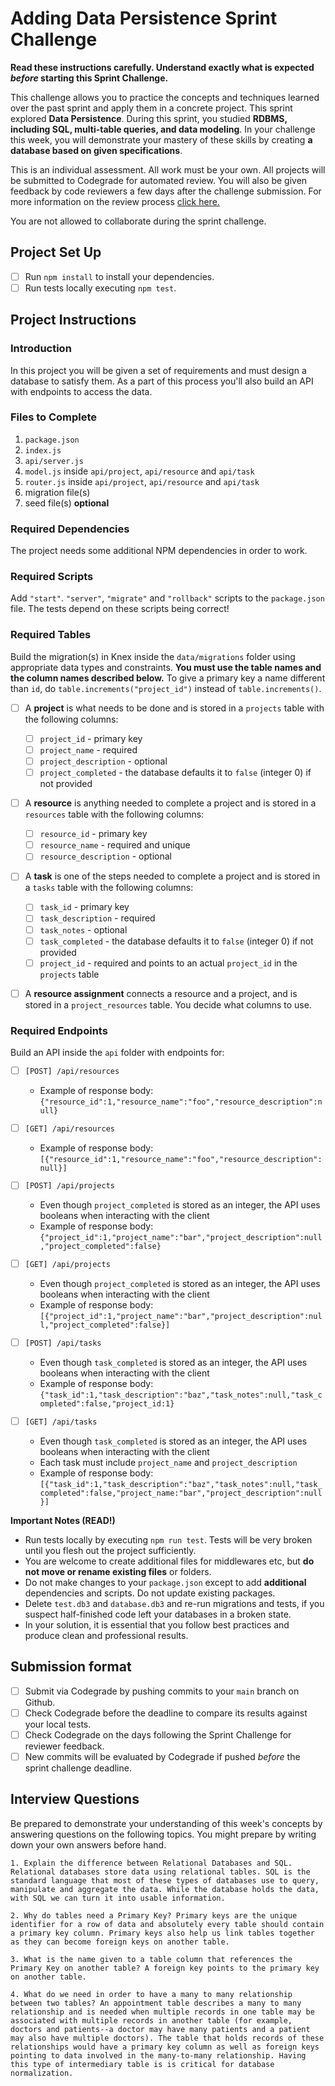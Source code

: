# Adding Data Persistence Sprint Challenge

**Read these instructions carefully. Understand exactly what is expected
_before_ starting this Sprint Challenge.**

This challenge allows you to practice the concepts and techniques learned over
the past sprint and apply them in a concrete project. This sprint explored
**Data Persistence**. During this sprint, you studied **RDBMS, including SQL,
multi-table queries, and data modeling**. In your challenge this week, you will
demonstrate your mastery of these skills by creating **a database based on given
specifications**.

This is an individual assessment. All work must be your own. All projects will
be submitted to Codegrade for automated review. You will also be given feedback
by code reviewers a few days after the challenge submission. For more
information on the review process
[click here.](https://www.notion.so/bloomtech/How-to-View-Feedback-in-CodeGrade-c5147cee220c4044a25de28bcb6bb54a)

You are not allowed to collaborate during the sprint challenge.

## Project Set Up

- [ ] Run `npm install` to install your dependencies.
- [ ] Run tests locally executing `npm test`.

## Project Instructions

### Introduction

In this project you will be given a set of requirements and must design a
database to satisfy them. As a part of this process you'll also build an API
with endpoints to access the data.

### Files to Complete

1. `package.json`
2. `index.js`
3. `api/server.js`
4. `model.js` inside `api/project`, `api/resource` and `api/task`
5. `router.js` inside `api/project`, `api/resource` and `api/task`
6. migration file(s)
7. seed file(s) **optional**

### Required Dependencies

The project needs some additional NPM dependencies in order to work.

### Required Scripts

Add `"start"`. `"server"`, `"migrate"` and `"rollback"` scripts to the
`package.json` file. The tests depend on these scripts being correct!

### Required Tables

Build the migration(s) in Knex inside the `data/migrations` folder using
appropriate data types and constraints. **You must use the table names and the
column names described below.** To give a primary key a name different than
`id`, do `table.increments("project_id")` instead of `table.increments()`.

- [ ] A **project** is what needs to be done and is stored in a `projects` table
      with the following columns:

  - [ ] `project_id` - primary key
  - [ ] `project_name` - required
  - [ ] `project_description` - optional
  - [ ] `project_completed` - the database defaults it to `false` (integer 0) if
        not provided

- [ ] A **resource** is anything needed to complete a project and is stored in a
      `resources` table with the following columns:

  - [ ] `resource_id` - primary key
  - [ ] `resource_name` - required and unique
  - [ ] `resource_description` - optional

- [ ] A **task** is one of the steps needed to complete a project and is stored
      in a `tasks` table with the following columns:

  - [ ] `task_id` - primary key
  - [ ] `task_description` - required
  - [ ] `task_notes` - optional
  - [ ] `task_completed` - the database defaults it to `false` (integer 0) if
        not provided
  - [ ] `project_id` - required and points to an actual `project_id` in the
        `projects` table

- [ ] A **resource assignment** connects a resource and a project, and is stored
      in a `project_resources` table. You decide what columns to use.

### Required Endpoints

Build an API inside the `api` folder with endpoints for:

- [ ] `[POST] /api/resources`

  - Example of response body:
    `{"resource_id":1,"resource_name":"foo","resource_description":null}`

- [ ] `[GET] /api/resources`

  - Example of response body:
    `[{"resource_id":1,"resource_name":"foo","resource_description":null}]`

- [ ] `[POST] /api/projects`

  - Even though `project_completed` is stored as an integer, the API uses
    booleans when interacting with the client
  - Example of response body:
    `{"project_id":1,"project_name":"bar","project_description":null,"project_completed":false}`

- [ ] `[GET] /api/projects`

  - Even though `project_completed` is stored as an integer, the API uses
    booleans when interacting with the client
  - Example of response body:
    `[{"project_id":1,"project_name":"bar","project_description":null,"project_completed":false}]`

- [ ] `[POST] /api/tasks`

  - Even though `task_completed` is stored as an integer, the API uses booleans
    when interacting with the client
  - Example of response body:
    `{"task_id":1,"task_description":"baz","task_notes":null,"task_completed":false,"project_id:1}`

- [ ] `[GET] /api/tasks`
  - Even though `task_completed` is stored as an integer, the API uses booleans
    when interacting with the client
  - Each task must include `project_name` and `project_description`
  - Example of response body:
    `[{"task_id":1,"task_description":"baz","task_notes":null,"task_completed":false,"project_name:"bar","project_description":null}]`

**Important Notes (READ!)**

- Run tests locally by executing `npm run test`. Tests will be very broken until
  you flesh out the project sufficiently.
- You are welcome to create additional files for middlewares etc, but **do not
  move or rename existing files** or folders.
- Do not make changes to your `package.json` except to add **additional**
  dependencies and scripts. Do not update existing packages.
- Delete `test.db3` and `database.db3` and re-run migrations and tests, if you
  suspect half-finished code left your databases in a broken state.
- In your solution, it is essential that you follow best practices and produce
  clean and professional results.

## Submission format

- [ ] Submit via Codegrade by pushing commits to your `main` branch on Github.
- [ ] Check Codegrade before the deadline to compare its results against your
      local tests.
- [ ] Check Codegrade on the days following the Sprint Challenge for reviewer
      feedback.
- [ ] New commits will be evaluated by Codegrade if pushed _before_ the sprint
      challenge deadline.

## Interview Questions

Be prepared to demonstrate your understanding of this week's concepts by
answering questions on the following topics. You might prepare by writing down
your own answers before hand.

    1. Explain the difference between Relational Databases and SQL. Relational databases store data using relational tables. SQL is the standard language that most of these types of databases use to query, manipulate and aggregate the data. While the database holds the data, with SQL we can turn it into usable information.

    2. Why do tables need a Primary Key? Primary keys are the unique identifier for a row of data and absolutely every table should contain a primary key column. Primary keys also help us link tables together as they can become foreign keys on another table.

    3. What is the name given to a table column that references the Primary Key on another table? A foreign key points to the primary key on another table.

    4. What do we need in order to have a many to many relationship between two tables? An appointment table describes a many to many relationship and is needed when multiple records in one table may be associated with multiple records in another table (for example, doctors and patients--a doctor may have many patients and a patient may also have multiple doctors). The table that holds records of these relationships would have a primary key column as well as foreign keys pointing to data involved in the many-to-many relationship. Having this type of intermediary table is is critical for database normalization.
